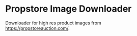 # Propstore Image Downloader

Downloader for high res product images from <https://propstoreauction.com/>.